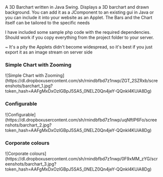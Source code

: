 A 3D Barchart written in Java Swing. Displays a 3D barchart and drawn background. 
You can add it as a JComponent to an existing gui in Java or you can 
include it into your website as an Applet. The Bars and the Chart 
itself can be tailored to the specific needs

I have included some sample php code with the required dependencies.
Should work if you copy everything from the project folder to your
server.

~ It's a pity the Applets didn't become widespread, so it's best if you just export it as an image stream on server side 

<h3>Simple Chart with Zooming</h3>
![Simple Chart with Zooming](https://dl.dropboxusercontent.com/sh/rnindbfbd7z1nwp/ZGT_2SZRxb/screenshots/barchart_1.jpg?token_hash=AAFgMxDxOzlGBpJ5SA5_0NELZ0Qn4jeY-QQnkl4KUiA8Dg)

<h3>Configurable</h3>
![Configurable](https://dl.dropboxusercontent.com/sh/rnindbfbd7z1nwp/uqNftlP6Fo/screenshots/barchart_2.jpg?token_hash=AAFgMxDxOzlGBpJ5SA5_0NELZ0Qn4jeY-QQnkl4KUiA8Dg)

<h3>Corporate colours</h3>
![Corporate colours](https://dl.dropboxusercontent.com/sh/rnindbfbd7z1nwp/0F9xMM_zYG/screenshots/barchart_3.jpg?token_hash=AAFgMxDxOzlGBpJ5SA5_0NELZ0Qn4jeY-QQnkl4KUiA8Dg)



